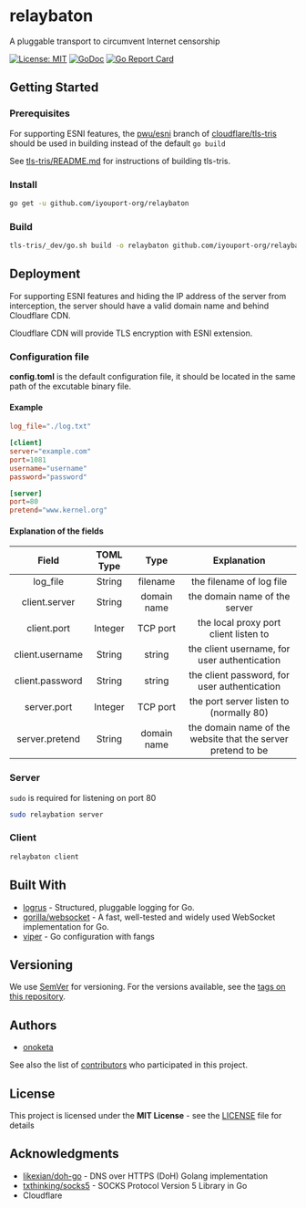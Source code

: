 # relaybaton
A pluggable transport to circumvent Internet censorship

[![License: MIT](https://img.shields.io/badge/License-MIT-yellow.svg)](https://opensource.org/licenses/MIT)
[![GoDoc](https://godoc.org/github.com/iyouport-org/relaybaton?status.svg)](https://godoc.org/github.com/iyouport-org/relaybaton)
[![Go Report Card](https://goreportcard.com/badge/github.com/iyouport-org/relaybaton)](https://goreportcard.com/report/github.com/iyouport-org/relaybaton)

## Getting Started

### Prerequisites

For supporting ESNI features, the [pwu/esni](https://github.com/cloudflare/tls-tris/tree/pwu/esni) branch of [cloudflare/tls-tris](https://github.com/cloudflare/tls-tris) should be used in building instead of the default ```go build```

See [tls-tris/README.md](https://github.com/cloudflare/tls-tris/blob/pwu/esni/README.md) for instructions of building tls-tris.

### Install

```bash
go get -u github.com/iyouport-org/relaybaton
```

### Build

```bash
tls-tris/_dev/go.sh build -o relaybaton github.com/iyouport-org/relaybaton/main
```

## Deployment

For supporting ESNI features and hiding the IP address of the server from interception, the server should have a valid domain name and behind Cloudflare CDN.

Cloudflare CDN will provide TLS encryption with ESNI extension.

### Configuration file

**config.toml** is the default configuration file, it should be located in the same path of the excutable binary file.

#### Example

```toml
log_file="./log.txt"

[client]
server="example.com"
port=1081
username="username"
password="password"

[server]
port=80
pretend="www.kernel.org"
```

#### Explanation of the fields

|      Field      	| TOML Type 	|     Type    	|                          Explanation                         	|
|:---------------:	|:---------:	|:-----------:	|:------------------------------------------------------------:	|
|     log_file    	|   String  	|   filename  	| the filename of log file                                     	|
|  client.server  	|   String  	| domain name 	| the domain name of the server                                	|
|   client.port   	|  Integer  	|   TCP port  	| the local proxy port client listen to                        	|
| client.username 	|   String  	|    string   	| the client username, for user authentication                 	|
| client.password 	|   String  	|    string   	| the client password, for user authentication                 	|
|   server.port   	|  Integer  	|   TCP port  	| the port server listen to (normally 80)                      	|
|  server.pretend 	|   String  	| domain name 	| the domain name of the website that the server pretend to be 	|

### Server
```sudo``` is required for listening on port 80

```bash
sudo relaybation server
```

### Client
```bash
relaybaton client
```

## Built With

* [logrus](https://github.com/sirupsen/logrus) - Structured, pluggable logging for Go. 
* [gorilla/websocket](https://github.com/gorilla/websocket) -  A fast, well-tested and widely used WebSocket implementation for Go.
* [viper](https://github.com/spf13/viper) - Go configuration with fangs

## Versioning

We use [SemVer](http://semver.org/) for versioning. For the versions available, see the [tags on this repository](https://github.com/iyouport-org/relaybaton/tags). 

## Authors

- [onoketa]((https://github.com/onoketa))

See also the list of [contributors](https://github.com/iyouport-org/relaybaton/contributors) who participated in this project.

## License

This project is licensed under the **MIT License** - see the [LICENSE](LICENSE.md) file for details

## Acknowledgments

* [likexian/doh-go](https://github.com/likexian/doh-go) -  DNS over HTTPS (DoH) Golang implementation
* [txthinking/socks5](https://github.com/txthinking/socks5) - SOCKS Protocol Version 5 Library in Go
* Cloudflare
